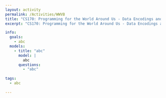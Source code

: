 ```yaml
---
layout: activity
permalink: /Activities/WWVB
title: "CS170: Programming for the World Around Us - Data Encodings and Telling Time with WWVB"
excerpt: "CS170: Programming for the World Around Us - Data Encodings and Telling Time with WWVB"

info:
  goals: 
    - abc
  models:
    - title: "abc"
      model: |
        abc
      questions: 
        - "abc"
        
tags:
  - abc
  
---
```


